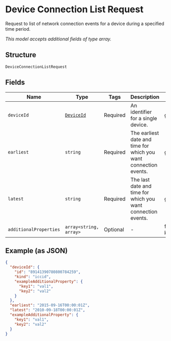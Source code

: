 
# Device Connection List Request

Request to list of network connection events for a device during a specified time period.

*This model accepts additional fields of type array.*

## Structure

`DeviceConnectionListRequest`

## Fields

| Name | Type | Tags | Description | Getter | Setter |
|  --- | --- | --- | --- | --- | --- |
| `deviceId` | [`DeviceId`](../../doc/models/device-id.md) | Required | An identifier for a single device. | getDeviceId(): DeviceId | setDeviceId(DeviceId deviceId): void |
| `earliest` | `string` | Required | The earliest date and time for which you want connection events. | getEarliest(): string | setEarliest(string earliest): void |
| `latest` | `string` | Required | The last date and time for which you want connection events. | getLatest(): string | setLatest(string latest): void |
| `additionalProperties` | `array<string, array>` | Optional | - | findAdditionalProperty(string key): array | additionalProperty(string key, array value): void |

## Example (as JSON)

```json
{
  "deviceId": {
    "id": "89141390780800784259",
    "kind": "iccid",
    "exampleAdditionalProperty": {
      "key1": "val1",
      "key2": "val2"
    }
  },
  "earliest": "2015-09-16T00:00:01Z",
  "latest": "2010-09-18T00:00:01Z",
  "exampleAdditionalProperty": {
    "key1": "val1",
    "key2": "val2"
  }
}
```

